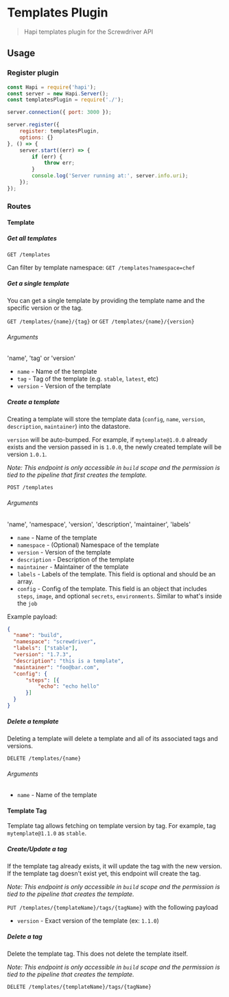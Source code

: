 # Templates Plugin
> Hapi templates plugin for the Screwdriver API

## Usage

### Register plugin

```javascript
const Hapi = require('hapi');
const server = new Hapi.Server();
const templatesPlugin = require('./');

server.connection({ port: 3000 });

server.register({
    register: templatesPlugin,
    options: {}
}, () => {
    server.start((err) => {
        if (err) {
            throw err;
        }
        console.log('Server running at:', server.info.uri);
    });
});
```

### Routes

#### Template
##### Get all templates

`GET /templates`

Can filter by template namespace:
`GET /templates?namespace=chef`

##### Get a single template

You can get a single template by providing the template name and the specific version or the tag.

`GET /templates/{name}/{tag}` or `GET /templates/{name}/{version}`

###### Arguments

'name', 'tag' or 'version'

* `name` - Name of the template
* `tag` - Tag of the template (e.g. `stable`, `latest`, etc)
* `version` - Version of the template

##### Create a template
Creating a template will store the template data (`config`, `name`, `version`, `description`, `maintainer`) into the datastore.

`version` will be auto-bumped. For example, if `mytemplate@1.0.0` already exists and the version passed in is `1.0.0`, the newly created template will be version `1.0.1`.

*Note: This endpoint is only accessible in `build` scope and the permission is tied to the pipeline that first creates the template.*

`POST /templates`

###### Arguments

'name', 'namespace', 'version', 'description', 'maintainer', 'labels'

* `name` - Name of the template
* `namespace` - (Optional) Namespace of the template
* `version` - Version of the template
* `description` - Description of the template
* `maintainer` - Maintainer of the template
* `labels` - Labels of the template. This field is optional and should be an array.
* `config` - Config of the template. This field is an object that includes `steps`, `image`, and optional `secrets`, `environments`. Similar to what's inside the `job`

Example payload:
```json
{
  "name": "build",
  "namespace": "screwdriver",
  "labels": ["stable"],
  "version": "1.7.3",
  "description": "this is a template",
  "maintainer": "foo@bar.com",
  "config": {
      "steps": [{
          "echo": "echo hello"
      }]
  }
}
```

##### Delete a template
Deleting a template will delete a template and all of its associated tags and versions.

`DELETE /templates/{name}`

###### Arguments

* `name` - Name of the template

#### Template Tag
Template tag allows fetching on template version by tag. For example, tag `mytemplate@1.1.0` as `stable`.

##### Create/Update a tag

If the template tag already exists, it will update the tag with the new version. If the template tag doesn't exist yet, this endpoint will create the tag.

*Note: This endpoint is only accessible in `build` scope and the permission is tied to the pipeline that creates the template.*

`PUT /templates/{templateName}/tags/{tagName}` with the following payload

* `version` - Exact version of the template (ex: `1.1.0`)

##### Delete a tag

Delete the template tag. This does not delete the template itself.

*Note: This endpoint is only accessible in `build` scope and the permission is tied to the pipeline that creates the template.*

`DELETE /templates/{templateName}/tags/{tagName}`
